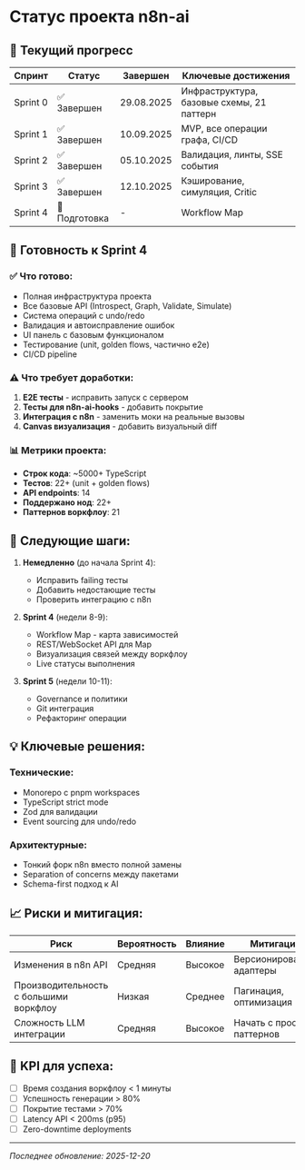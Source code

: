 # Статус проекта n8n-ai

## 📅 Текущий прогресс

| Спринт | Статус | Завершен | Ключевые достижения |
|--------|--------|----------|---------------------|
| Sprint 0 | ✅ Завершен | 29.08.2025 | Инфраструктура, базовые схемы, 21 паттерн |
| Sprint 1 | ✅ Завершен | 10.09.2025 | MVP, все операции графа, CI/CD |
| Sprint 2 | ✅ Завершен | 05.10.2025 | Валидация, линты, SSE события |
| Sprint 3 | ✅ Завершен | 12.10.2025 | Кэширование, симуляция, Critic |
| Sprint 4 | 🔄 Подготовка | - | Workflow Map |

## 🎯 Готовность к Sprint 4

### ✅ Что готово:
- Полная инфраструктура проекта
- Все базовые API (Introspect, Graph, Validate, Simulate)
- Система операций с undo/redo
- Валидация и автоисправление ошибок
- UI панель с базовым функционалом
- Тестирование (unit, golden flows, частично e2e)
- CI/CD pipeline

### ⚠️ Что требует доработки:
1. **E2E тесты** - исправить запуск с сервером
2. **Тесты для n8n-ai-hooks** - добавить покрытие
3. **Интеграция с n8n** - заменить моки на реальные вызовы
4. **Canvas визуализация** - добавить визуальный diff

### 📊 Метрики проекта:
- **Строк кода**: ~5000+ TypeScript
- **Тестов**: 22+ (unit + golden flows)
- **API endpoints**: 14
- **Поддержано нод**: 22+
- **Паттернов воркфлоу**: 21

## 🚀 Следующие шаги:

1. **Немедленно** (до начала Sprint 4):
   - Исправить failing тесты
   - Добавить недостающие тесты
   - Проверить интеграцию с n8n

2. **Sprint 4** (недели 8-9):
   - Workflow Map - карта зависимостей
   - REST/WebSocket API для Map
   - Визуализация связей между воркфлоу
   - Live статусы выполнения

3. **Sprint 5** (недели 10-11):
   - Governance и политики
   - Git интеграция
   - Рефакторинг операции

## 💡 Ключевые решения:

### Технические:
- Monorepo с pnpm workspaces
- TypeScript strict mode
- Zod для валидации
- Event sourcing для undo/redo

### Архитектурные:
- Тонкий форк n8n вместо полной замены
- Separation of concerns между пакетами
- Schema-first подход к AI

## 📈 Риски и митигация:

| Риск | Вероятность | Влияние | Митигация |
|------|-------------|---------|-----------|
| Изменения в n8n API | Средняя | Высокое | Версионирование, адаптеры |
| Производительность с большими воркфлоу | Низкая | Среднее | Пагинация, оптимизация |
| Сложность LLM интеграции | Средняя | Высокое | Начать с простых паттернов |

## 🎯 KPI для успеха:

- [ ] Время создания воркфлоу < 1 минуты
- [ ] Успешность генерации > 80%
- [ ] Покрытие тестами > 70%
- [ ] Latency API < 200ms (p95)
- [ ] Zero-downtime deployments

---

*Последнее обновление: 2025-12-20*